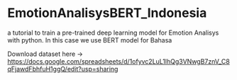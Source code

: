 # EmotionAnalisysBERT_Indonesia
a tutorial to train a pre-trained deep learning model for Emotion Analisys with python. In this case we use BERT model for Bahasa

Download dataset here -> https://docs.google.com/spreadsheets/d/1ofyvc2LuL1lhQg3VNwgB7znV_C8qFjawdFbhfuH1ggQ/edit?usp=sharing
